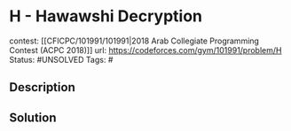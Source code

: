 # H - Hawawshi Decryption

contest: [[CFICPC/101991/101991|2018 Arab Collegiate Programming Contest (ACPC 2018)]]
url: https://codeforces.com/gym/101991/problem/H
Status: #UNSOLVED
Tags: #

## Description

## Solution

